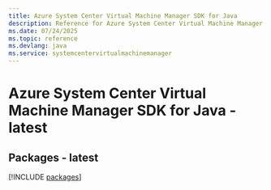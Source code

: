 ```yaml
---
title: Azure System Center Virtual Machine Manager SDK for Java
description: Reference for Azure System Center Virtual Machine Manager SDK for Java
ms.date: 07/24/2025
ms.topic: reference
ms.devlang: java
ms.service: systemcentervirtualmachinemanager
---
```

# Azure System Center Virtual Machine Manager SDK for Java - latest
## Packages - latest
[!INCLUDE [packages](system-center-virtual-machine-manager-index.md)]
